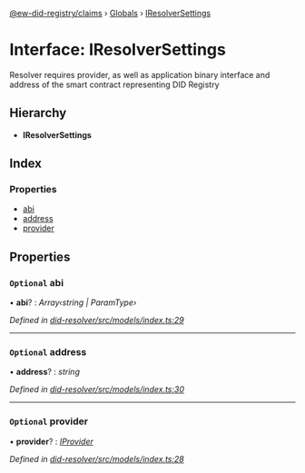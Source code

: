 [@ew-did-registry/claims](../README.md) › [Globals](../globals.md) › [IResolverSettings](iresolversettings.md)

# Interface: IResolverSettings

Resolver requires provider, as well as application binary interface and
address of the smart contract representing DID Registry

## Hierarchy

* **IResolverSettings**

## Index

### Properties

* [abi](iresolversettings.md#optional-abi)
* [address](iresolversettings.md#optional-address)
* [provider](iresolversettings.md#optional-provider)

## Properties

### `Optional` abi

• **abi**? : *Array‹string | ParamType›*

*Defined in [did-resolver/src/models/index.ts:29](https://github.com/energywebfoundation/ew-did-registry/blob/5bc20a7/packages/did-resolver/src/models/index.ts#L29)*

___

### `Optional` address

• **address**? : *string*

*Defined in [did-resolver/src/models/index.ts:30](https://github.com/energywebfoundation/ew-did-registry/blob/5bc20a7/packages/did-resolver/src/models/index.ts#L30)*

___

### `Optional` provider

• **provider**? : *[IProvider](iprovider.md)*

*Defined in [did-resolver/src/models/index.ts:28](https://github.com/energywebfoundation/ew-did-registry/blob/5bc20a7/packages/did-resolver/src/models/index.ts#L28)*
